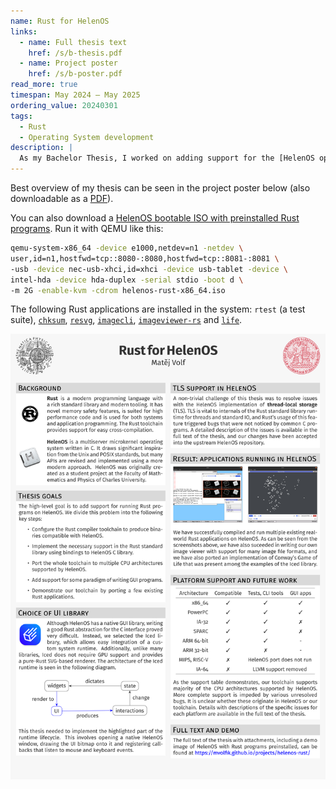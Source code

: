 ```yaml
---
name: Rust for HelenOS
links:
  - name: Full thesis text
    href: /s/b-thesis.pdf
  - name: Project poster
    href: /s/b-poster.pdf
read_more: true
timespan: May 2024 – May 2025
ordering_value: 20240301
tags:
  - Rust
  - Operating System development
description: |
  As my Bachelor Thesis, I worked on adding support for the [HelenOS operating system](https://www.helenos.org) to the Rust compiler. My work has successfully enabled easy compilation of Rust programs for HelenOS, including GUI programs written with the Iced UI framework. This project had me digging in the internals of the Rust standard library as well as HelenOS system API implementations. I also needed to gain a good understanding of the ELF binary format, the linking procedure and generally, as a result of this thesis I have solid experience with many systems programming topics.
---
```


Best overview of my thesis can be seen in the project poster below (also downloadable as a [PDF](/s/b-poster.pdf)).

You can also download a [HelenOS bootable ISO with preinstalled Rust programs](/s/helenos-rust-x86_64.iso). Run it with QEMU like this:

```bash
qemu-system-x86_64 -device e1000,netdev=n1 -netdev \
user,id=n1,hostfwd=tcp::8080-:8080,hostfwd=tcp::8081-:8081 \
-usb -device nec-usb-xhci,id=xhci -device usb-tablet -device \
intel-hda -device hda-duplex -serial stdio -boot d \
-m 2G -enable-kvm -cdrom helenos-rust-x86_64.iso
```

The following Rust applications are installed in the system: `rtest` (a test suite), [`chksum`](https://github.com/chksum-rs/cli), [`resvg`](https://github.com/linebender/resvg), [`imagecli`](https://github.com/theotherphil/imagecli), [`imageviewer-rs`](https://github.com/mvolfik/helenos-iced-apps) and [`life`](https://github.com/mvolfik/helenos-iced-apps).

![Project poster](../../assets/b-poster.png)
